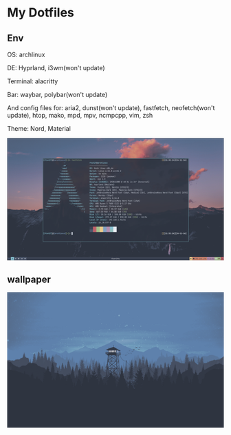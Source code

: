 # My Dotfiles

## Env

OS: archlinux

DE: Hyprland, i3wm(won't update)

Terminal: alacritty

Bar: waybar, polybar(won't update)

And config files for: aria2, dunst(won't update), fastfetch, neofetch(won't update), htop, mako, mpd, mpv, ncmpcpp, vim, zsh

Theme: Nord, Material

![perfect_workspace](/imgs/image.png)

## wallpaper

![wallpaper](/wallpaper/tower-nord.png)
